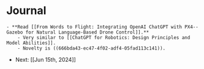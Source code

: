 # Journal
	- **Read [[From Words to Flight: Integrating OpenAI ChatGPT with PX4--Gazebo for Natural Language-Based Drone Control]].**
		- Very similar to [[ChatGPT for Robotics: Design Principles and Model Abilities]].
		- Novelty is ((666bda43-ec47-4f02-adf4-05fad113c141)).
- Next: [[Jun 15th, 2024]]